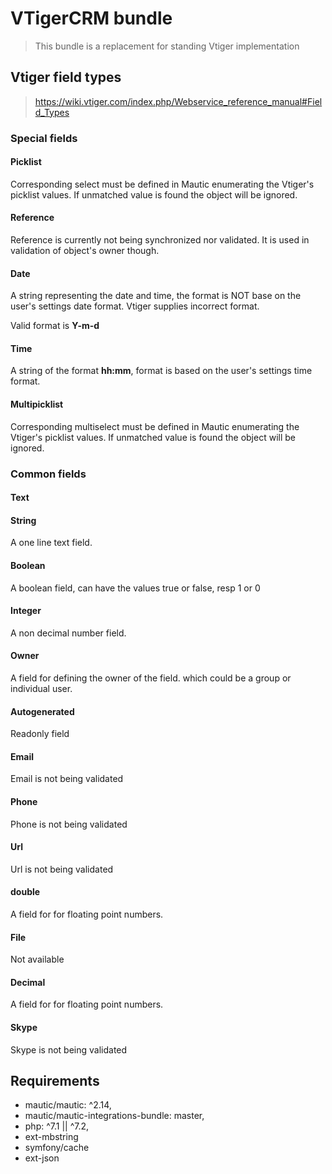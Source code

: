 # VTigerCRM bundle

 > This bundle is a replacement for standing Vtiger implementation
 

## Vtiger field types

 > https://wiki.vtiger.com/index.php/Webservice_reference_manual#Field_Types

### Special fields

#### Picklist

Corresponding select must be defined in Mautic enumerating the Vtiger's picklist values. If unmatched value is found
the object will be ignored.

#### Reference

Reference is currently not being synchronized nor validated. It is used in validation of object's owner though.

#### Date
A string representing the date and time, the format is NOT base on the user's settings date format. 
Vtiger supplies incorrect format.

Valid format is **Y-m-d**

#### Time

A string of the format **hh:mm**, format is based on the user's settings time format.

#### Multipicklist

Corresponding multiselect must be defined in Mautic enumerating the Vtiger's picklist values. If unmatched value is found
the object will be ignored.


### Common fields

#### Text

#### String

A one line text field.

#### Boolean

A boolean field, can have the values true or false, resp 1 or 0

#### Integer

A non decimal number field.

#### Owner

A field for defining the owner of the field. which could be a group or individual user.

#### Autogenerated

Readonly field

#### Email

Email is not being validated

#### Phone

Phone is not being validated

#### Url

Url is not being validated

#### double

A field for for floating point numbers.

#### File

Not available

#### Decimal
               
A field for for floating point numbers.

#### Skype                      

Skype is not being validated
 
## Requirements

 * mautic/mautic: ^2.14,
 * mautic/mautic-integrations-bundle: master,
 * php: ^7.1 || ^7.2,
 * ext-mbstring
 * symfony/cache
 * ext-json